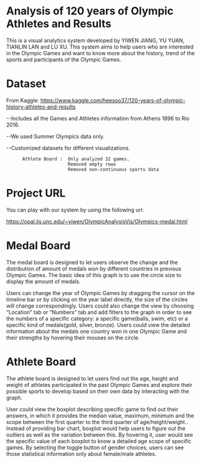 # Analysis of 120 years of Olympic Athletes and Results

This is a visual analytics system developed by YIWEN JIANG, YU YUAN, TIANLIN LAN and LU XU. This system aims to help users who are interested in the Olympic Games and want to know more about the history, trend of the sports and participants of the Olympic Games.

# Dataset
From Kaggle: 	https://www.kaggle.com/heesoo37/120-years-of-olympic-history-athletes-and-results

--Includes all the Games and Athletes information from Athens 1896 to Rio 2016. 

--We used Summer Olympics data only.

--Customized datasets for different visualizations.

          Athlete Board :  Only analyzed 32 games.
                           Removed empty rows
                           Removed non-continuous sports data



# Project URL

You can play with our system by using the following url:

https://opal.ils.unc.edu/~yiwen/OlympicAnalysisVis/Olympics-medal.html


# Medal Board
The medal board is designed to let users observe the change and the distribution of amount of medals won by different countries in previous Olympic Games. The basic idea of this graph is to use the circle size to display the amount of medals.

Users can change the year of Olympic Games by dragging the cursor on the timeline bar or by clicking on the year label directly, the size of the circles will change correspondingly. Users could also change the view by choosing “Location” tab or “Numbers” tab and add filters to the graph in order to see the numbers of a specific category: a specific game(balls, swim, etc) or a specific kind of medals(gold, silver, bronze). Users could view the detailed information about the medals one country won in one Olympic Game and their strengths by hovering their mouses on the circle.

# Athlete Board
The athlete board is designed to let users find out the age, height and weight of athletes participated in the past Olympic Games and explore their possible sports to develop based on their own data by interacting with the graph.

User could view the boxplot describing specific game to find out their answers, in which it provides the median value, maximum, minimum and the scope between the first quarter to the third quarter of age/height/weight.. Instead of providing bar chart, boxplot would help users to figure out the outliers as well as the variation between this. By hovering it, user would see the specific value of each boxplot to know a detailed age scope of specific games. By selecting the toggle button of gender choices, users can see those statistical information only about female/male athletes.
